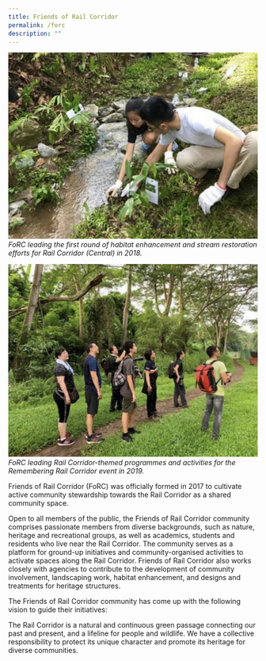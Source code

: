 ```yaml
---
title: Friends of Rail Corridor
permalink: /forc
description: ""
---
```

![Alt text for image on Isomer site](/images/FoRC.jpg)
*FoRC leading the first round of habitat
enhancement and stream restoration efforts
for Rail Corridor (Central) in 2018.*

![Alt text for image on Isomer site](/images/FoRC%202.png)
*FoRC leading Rail Corridor-themed programmes and
activities for the Remembering Rail Corridor event in 2019.*


Friends of Rail Corridor (FoRC) was officially formed in 2017 to cultivate active community stewardship towards the Rail Corridor as a shared community space.

Open to all members of the public, the Friends of Rail Corridor community comprises passionate members from diverse backgrounds, such as nature, heritage and recreational groups, as well as academics, students and residents who live near the Rail Corridor. The community serves as a platform for ground-up initiatives and community-organised activities to activate spaces along the Rail Corridor. Friends of Rail Corridor also works closely with agencies to contribute to the development of community involvement, landscaping work, habitat enhancement, and designs and treatments for heritage structures.

The Friends of Rail Corridor community has come up with the following vision to guide their initiatives:

The Rail Corridor is a natural and continuous green passage connecting our past and present, and a lifeline for people and wildlife. We have a collective responsibility to protect its unique character and promote its heritage for diverse communities.
